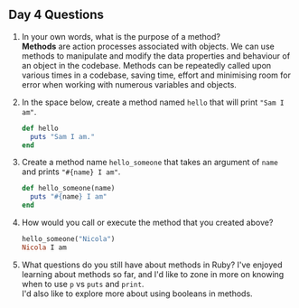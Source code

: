 ## Day 4 Questions  

1. In your own words, what is the purpose of a method?  
   **Methods** are action processes associated with objects. We can use methods to manipulate and modify the data properties and behaviour of an object in the codebase. Methods can be repeatedly called upon various times in a codebase, saving time, effort and minimising room for error when working with numerous variables and objects.  

1. In the space below, create a method named `hello` that will print `"Sam I am"`.  
   ```ruby
   def hello
     puts "Sam I am."
   end
   ```

1. Create a method name `hello_someone` that takes an argument of `name` and prints `"#{name} I am"`.  
   ```ruby
   def hello_someone(name)
     puts "#{name} I am"
   end
   ```

1. How would you call or execute the method that you created above?  
   ```ruby
   hello_someone("Nicola")
   Nicola I am
   ```  

1. What questions do you still have about methods in Ruby?
   I've enjoyed learning about methods so far, and I'd like to zone in more on knowing when to use `p` vs `puts` and `print`.  
   I'd also like to explore more about using booleans in methods.
